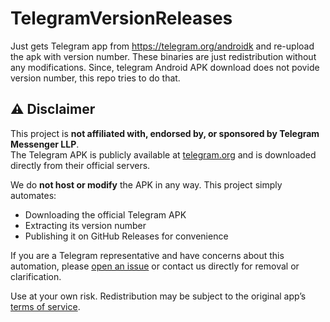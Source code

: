 # TelegramVersionReleases
Just gets Telegram app from https://telegram.org/androidk and re-upload the apk with version number. These binaries are just redistribution without any modifications. Since, telegram Android APK download does not povide version number, this repo tries to do that. 


## ⚠️ Disclaimer

This project is **not affiliated with, endorsed by, or sponsored by Telegram Messenger LLP**.  
The Telegram APK is publicly available at [telegram.org](https://telegram.org/dl/android/apk) and is downloaded directly from their official servers.

We do **not host or modify** the APK in any way. This project simply automates:

- Downloading the official Telegram APK
- Extracting its version number
- Publishing it on GitHub Releases for convenience

If you are a Telegram representative and have concerns about this automation, please [open an issue](https://github.com/SubhashBose/TelegramVersionReleases/issues) or contact us directly for removal or clarification.

Use at your own risk. Redistribution may be subject to the original app’s [terms of service](https://telegram.org/tos).
